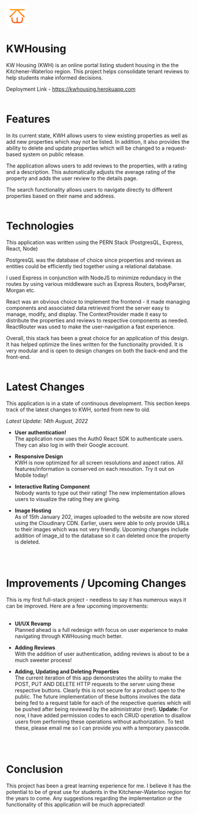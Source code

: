  <img src="https://raw.githubusercontent.com/roomierplanet/KWHousing/main/client/public/LogoKWH.png?token=AKLDIBJM6H4D7SY5SDILYQDB3ZHVI" width="60">
 
# KWHousing

KW Housing (KWH) is an online portal listing student housing in the the Kitchener-Waterloo region.
This project helps consolidate tenant reviews to help students make informed decisions. 

Deployment Link - https://kwhousing.herokuapp.com
<br>
<br>

# Features
In its current state, KWH allows users to view existing properties as well as add new properties which
may not be listed. In addition, it also provides the ability to delete and update properties which will
be changed to a request-based system on public release.

The application allows users to add reviews to the properties, with a rating and a description. This automatically
adjusts the average rating of the property and adds the user review to the details page.

The search functionality allows users to navigate directly to different properties based on their name and address.
<br>
<br>

# Technologies
This application was written using the PERN Stack (PostgresQL, Express, React, Node)

PostgresQL was the database of choice since properties and reviews as entities could be efficiently tied
together using a relational database.

I used Express in conjunction with NodeJS to minimize redundacy in the routes by using various middleware such
as Express Routers, bodyParser, Morgan etc.

React was an obvious choice to implement the frontend - it made managing components and associated data retrieved
fromt the server easy to manage, modify, and display. The ContextProvider made it easy to distribute the properties
and reviews to respective components as needed. ReactRouter was used to make the user-navigation a fast experience.

Overall, this stack has been a great choice for an application of this design. It has helped optimize the lines
written for the functionality provided. It is very modular and is open to design changes on both the back-end
and the front-end.
<br>
<br>

# Latest Changes
This application is in a state of continuous development. This section keeps track of the latest changes to KWH, sorted from new to old.

*Latest Update: 14th August, 2022*

* **User authentication!**\
The application now uses the Auth0 React SDK to authenticate users. They can also log in with their Google account.

* **Responsive Design**\
KWH is now optimized for all screen resolutions and aspect ratios. All features/information is conserved on each resoution. Try it out on Mobile today!

* **Interactive Rating Component**\
Nobody wants to type out their rating! The new implementation allows users to visualize the rating they are giving. 

* **Image Hosting** \
As of 15th January 202, images uploaded to the website are now stored using the Cloudinary CDN. Earlier, users were able to only provide URLs to their images which was not very friendly. Upcoming changes include addition of image_id to the database so it can deleted once the property is deleted.

<br>
<br>

# Improvements / Upcoming Changes
This is my first full-stack project - needless to say it has numerous ways it can be improved. Here are a few upcoming improvements:
<br>
<br>
* **UI/UX Revamp** \
Planned ahead is a full redesign with focus on user experience to make navigating through KWHousing much better.


* **Adding Reviews** \
With the addition of user authentication, adding reviews is about to be a much sweeter process!

*  **Adding, Updating and Deleting Properties**\
The current iteration of this app demonstrates the ability to make the POST, PUT AND DELETE HTTP requests to the server using these respective buttons. Clearly this is not secure for a product open to the public. The future implementation of these buttons involves the data being fed to a request table for each of the respective queries which will be pushed after being reviewed by the administrator (me!). __Update:__ For now, I have added permission codes to each CRUD operation to disallow users from performing these operations without authorization. To test these, please email me so I can provide you with a temporary passcode.

<br>
<br>

# Conclusion
This project has been a great learning experience for me. I believe it has the potential to be of great use for students in the Kitchener-Waterloo region for the years to come. Any suggestions regarding the implementation or the functionality of this application will be much appreciated!